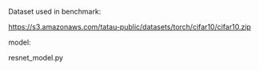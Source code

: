Dataset used in benchmark:

https://s3.amazonaws.com/tatau-public/datasets/torch/cifar10/cifar10.zip

model:

resnet_model.py